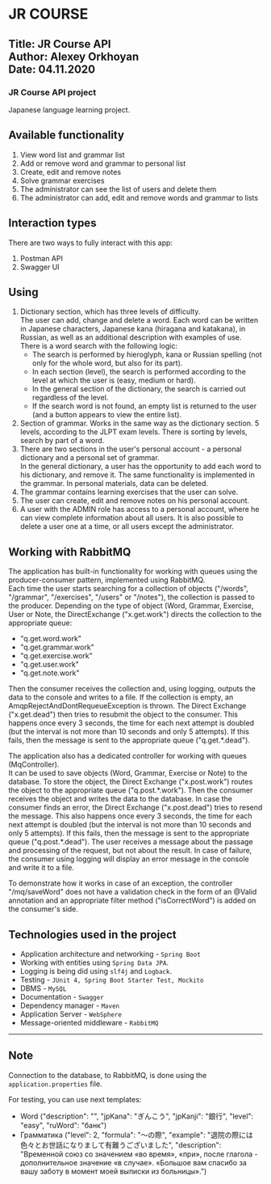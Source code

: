 # JR COURSE

Title: JR Course API  
Author: Alexey Orkhoyan  
Date: 04.11.2020
---
### JR Course API project
Japanese language learning project.

Available functionality
---
1. View word list and grammar list
2. Add or remove word and grammar to personal list
3. Create, edit and remove notes
4. Solve grammar exercises
5. The administrator can see the list of users and delete them
6. The administrator can add, edit and remove words and grammar to lists

Interaction types
---
There are two ways to fully interact with this app:
1. Postman API
2. Swagger UI

Using
---
1. Dictionary section, which has three levels of difficulty.  
The user can add, change and delete a word. Each word can be written in
Japanese characters, Japanese kana (hiragana and katakana), in Russian,
as well as an additional description with examples of use. There is a word
search with the following logic:
    - The search is performed by hieroglyph, kana or Russian spelling (not
    only for the whole word, but also for its part).
    - In each section (level), the search is performed according to the
    level at which the user is (easy, medium or hard).
    - In the general section of the dictionary, the search is carried out
    regardless of the level.
    - If the search word is not found, an empty list is returned to the
    user (and a button appears to view the entire list).
2. Section of grammar. Works in the same way as the dictionary section. 5 levels,
according to the JLPT exam levels. There is sorting by levels,
search by part of a word.
3. There are two sections in the user's personal account - a personal
dictionary and a personal set of grammar.  
   In the general dictionary, a user has the opportunity
   to add each word to his dictionary, and remove it. The same
   functionality is implemented in the grammar. In personal materials, data
   can be deleted.
4. The grammar contains learning exercises that the user can solve.
5. The user can create, edit and remove notes on his personal account.
6. A user with the ADMIN role has access to a personal account, where he
can view complete information about all users. It is also possible to
delete a user one at a time, or all users except the administrator.

Working with RabbitMQ
---
The application has built-in functionality for working with queues using the
producer-consumer pattern, implemented using RabbitMQ.  
Each time the user starts searching for a collection of objects ("/words",
"/grammar", "/exercises", "/users" or "/notes"), the collection is passed to
the producer. Depending on the type of object (Word, Grammar, Exercise, User
or Note, the DirectExchange ("x.get.work") directs the collection to the
appropriate queue:
- "q.get.word.work"
- "q.get.grammar.work"
- "q.get.exercise.work"
- "q.get.user.work"
- "q.get.note.work"  

Then the consumer receives the collection and, using logging, outputs the data
to the console and writes to a file. If the collection is empty, an
AmqpRejectAndDontRequeueException is thrown. The Direct Exchange ("x.get.dead")
then tries to resubmit the object to the consumer. This happens once every 3
seconds, the time for each next attempt is doubled (but the interval is not more
than 10 seconds and only 5 attempts). If this fails, then the message is sent to
the appropriate queue ("q.get.*.dead").  

The application also has a dedicated controller for working with queues
(MqController).  
It can be used to save objects (Word, Grammar, Exercise or Note) to the database.
To store the object, the Direct Exchange ("x.post.work") routes the object to the
appropriate queue ("q.post.\*.work"). Then the consumer receives the object and
writes the data to the database. In case the consumer finds an error, the Direct
Exchange ("x.post.dead") tries to resend the message. This also happens once every
3 seconds, the time for each next attempt is doubled (but the interval is not more
than 10 seconds and only 5 attempts). If this fails, then the message is sent to
the appropriate queue ("q.post.*.dead"). The user receives a message about the
passage and processing of the request, but not about the result. In case of failure,
the consumer using logging will display an error message in the console and write it
to a file.

To demonstrate how it works in case of an exception, the controller "/mq/saveWord"
does not have a validation check in the form of an @Valid annotation and an
appropriate filter method ("isCorrectWord") is added on the consumer's side.


Technologies used in the project
---
- Application architecture and networking - `Spring Boot`
- Working with entities using `Spring Data JPA`.
- Logging is being did using `slf4j` and `Logback`.
- Testing - `JUnit 4, Spring Boot Starter Test, Mockito`
- DBMS - `MySQL`
- Documentation - `Swagger`
- Dependency manager - `Maven`
- Application Server - `WebSphere`
- Message-oriented middleware - `RabbitMQ`
---
Note
---

Connection to the database, to RabbitMQ, is done using the `application.properties` file.

For testing, you can use next templates:
- Word ("description": "", "jpKana": "ぎんこう", "jpKanji": "銀行", "level": "easy", "ruWord": "банк")
- Грамматика ("level": 2, "formula": "〜の際", "example": "退院の際には色々とお世話になりまして有難うございました",
"description": "Временной союз со значением «во время», «при», после глагола - дополнительное значение
«в случае». «Большое вам спасибо за вашу заботу в момент моей выписки из больницы».")